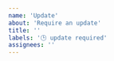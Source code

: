 ```yaml
---
name: 'Update'
about: 'Require an update'
title: ''
labels: '🕒 update required'
assignees: ''
---
```


<!-- Please search existing issues to avoid creating duplicates. -->
